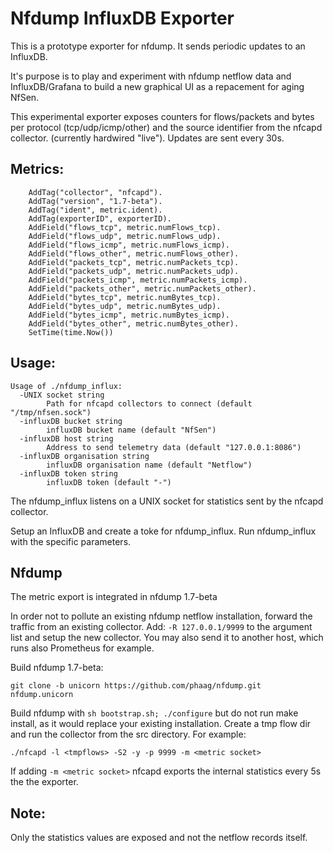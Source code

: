 # Nfdump InfluxDB Exporter

This is a prototype exporter for nfdump. It sends periodic updates to an InfluxDB.

It's purpose is to play and experiment with nfdump netflow data and InfluxDB/Grafana to build a new graphical UI as a repacement for aging NfSen.

This experimental exporter exposes counters for flows/packets and bytes per protocol (tcp/udp/icmp/other) and the source identifier from the nfcapd collector. (currently hardwired "live"). Updates are sent every 30s.

## Metrics:

```
    AddTag("collector", "nfcapd").
    AddTag("version", "1.7-beta").
    AddTag("ident", metric.ident).
    AddTag(exporterID", exporterID).
    AddField("flows_tcp", metric.numFlows_tcp).
    AddField("flows_udp", metric.numFlows_udp).
    AddField("flows_icmp", metric.numFlows_icmp).
    AddField("flows_other", metric.numFlows_other).
    AddField("packets_tcp", metric.numPackets_tcp).
    AddField("packets_udp", metric.numPackets_udp).
    AddField("packets_icmp", metric.numPackets_icmp).
    AddField("packets_other", metric.numPackets_other).
    AddField("bytes_tcp", metric.numBytes_tcp).
    AddField("bytes_udp", metric.numBytes_udp).
    AddField("bytes_icmp", metric.numBytes_icmp).
    AddField("bytes_other", metric.numBytes_other).
    SetTime(time.Now())
```



## Usage:

```
Usage of ./nfdump_influx:
  -UNIX socket string
        Path for nfcapd collectors to connect (default "/tmp/nfsen.sock")
  -influxDB bucket string
        influxDB bucket name (default "NfSen")
  -influxDB host string
        Address to send telemetry data (default "127.0.0.1:8086")
  -influxDB organisation string
        influxDB organisation name (default "Netflow")
  -influxDB token string
        influxDB token (default "-")

```

The nfdump_influx listens on a UNIX socket for statistics sent by the nfcapd collector. 

Setup an InfluxDB and create a toke for nfdump_influx. Run nfdump_influx with the specific parameters.


## Nfdump

The metric export is integrated in nfdump 1.7-beta

In order not to pollute an existing nfdump netflow installation, forward the traffic from an existing collector. Add: `-R 127.0.0.1/9999` to the argument list and setup the new collector. You may also send it to another host, which runs also Prometheus for example. 

Build nfdump 1.7-beta:

`git clone -b unicorn https://github.com/phaag/nfdump.git nfdump.unicorn` 

Build nfdump with `sh bootstrap.sh; ./configure` but do not run make install, as it would replace your existing installation. Create a tmp flow dir and run the collector from the src directory. For example:

`./nfcapd -l <tmpflows> -S2 -y -p 9999 -m <metric socket>`  

If adding `-m <metric socket>` nfcapd exports the internal statistics every 5s the the exporter. 



## Note:

Only the statistics values are exposed and not the netflow records itself.
